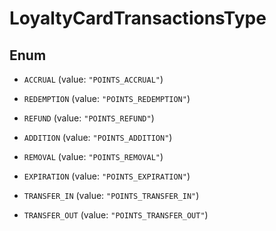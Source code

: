 

# LoyaltyCardTransactionsType

## Enum


* `ACCRUAL` (value: `"POINTS_ACCRUAL"`)

* `REDEMPTION` (value: `"POINTS_REDEMPTION"`)

* `REFUND` (value: `"POINTS_REFUND"`)

* `ADDITION` (value: `"POINTS_ADDITION"`)

* `REMOVAL` (value: `"POINTS_REMOVAL"`)

* `EXPIRATION` (value: `"POINTS_EXPIRATION"`)

* `TRANSFER_IN` (value: `"POINTS_TRANSFER_IN"`)

* `TRANSFER_OUT` (value: `"POINTS_TRANSFER_OUT"`)



